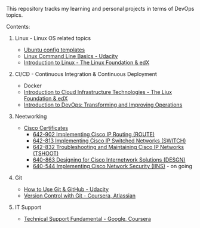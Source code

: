 This repository tracks my learning and personal projects in terms of DevOps topics.

Contents:
1. Linux - Linux OS related topics
    + [Ubuntu config templates](./Linux/Ubuntu_config)
    + [Linux Command Line Basics - Udacity](./Linux/CLI-Udacity)
    + [Introduction to Linux - The Linux Foundation & edX](./Linux/Linux-LFS101x.edX)

2. CI/CD - Continuous Integration & Continuous Deployment
    + Docker
    + [Introduction to Cloud Infrastructure Technologies - The Liux Foundation & edX](CICD/CloudInfra-LFS151x.edX)
    + [Introduction to DevOps: Transforming and Improving Operations](CICD/IntroDevOps-edX)

3. Neetworking
    + [Cisco Certificates](./Networking/CiscoCert)
        - [642-902 Implementing Cisco IP Routing (ROUTE)](./Networking/CiscoCert/642-902.ROUTE/)
        - [642-813 Implementing Cisco IP Switched Networks (SWITCH)](./Networking/CiscoCert/642-813.SWITCH/)
        - [642-832 Troubleshooting and Maintaining Cisco IP Networks (TSHOOT)](./Networking/CiscoCert/642-832.TSHOOT/)
        - [640-863 Designing for Cisco Internetwork Solutions (DESGN)](./Networking/CiscoCert/640-863.DESGN/)
        - [640-544 Implementing Cisco Network Security (IINS)](./Networking/CiscoCert/640-544.IINS/) - on going

4. Git
    + [How to Use Git & GitHub - Udacity](./Git/Udacity-Git_GitHub)
    + [Version Control with Git - Coursera, Atlassian](./Git/VersionControlGit-Coursera)

5. IT Support
    + [Technical Support Fundamental - Google, Coursera](./ITSupport/TechnicalSupportFundamentals-Google)



